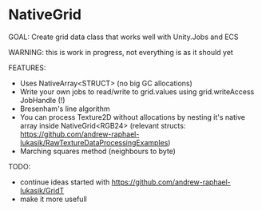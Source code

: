 # NativeGrid
GOAL: Create grid data class that works well with Unity.Jobs and ECS

WARNING: this is work in progress, not everything is as it should yet

FEATURES:
- Uses NativeArray<span><</span>STRUCT<span>></span> (no big GC allocations)
- Write your own jobs to read/write to grid.values using grid.writeAccess JobHandle (!)
- Bresenham's line algorithm
- You can process Texture2D without allocations by nesting it's native array inside NativeGrid<span><</span>RGB24<span>></span> (relevant structs: https://github.com/andrew-raphael-lukasik/RawTextureDataProcessingExamples)
- Marching squares method (neighbours to byte)

TODO:
- continue ideas started with https://github.com/andrew-raphael-lukasik/GridT
- make it more usefull
